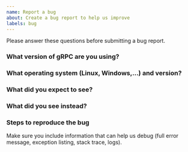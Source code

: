 ```yaml
---
name: Report a bug
about: Create a bug report to help us improve
labels: bug
---
```


Please answer these questions before submitting a bug report.

### What version of gRPC are you using?

### What operating system (Linux, Windows,...) and version?

### What did you expect to see?

### What did you see instead?

### Steps to reproduce the bug

Make sure you include information that can help us debug (full error message, exception listing, stack trace, logs).
